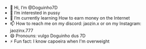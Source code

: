 - 👋 Hi, I’m @Doguinho7D
- 👀 I’m interested in pussy
- 🌱 I’m currently learning How to earn money on the Internet
- 📫 How to reach me on my discord: jaozin.x or on my Instagram: jaozinx.777
- 😄 Pronouns: vulgo Doguinho dus 7D
- ⚡ Fun fact: I know capoeira when I'm overweight
